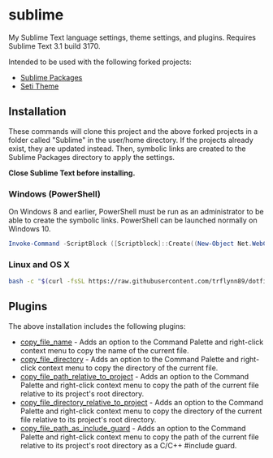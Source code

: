 # sublime

My Sublime Text language settings, theme settings, and plugins. Requires Sublime
Text 3.1 build 3170.

Intended to be used with the following forked projects:
* [Sublime Packages](https://github.com/trflynn89/Packages)
* [Seti Theme](https://github.com/trflynn89/Seti_UI)

## Installation

These commands will clone this project and the above forked projects in a folder
called "Sublime" in the user/home directory. If the projects already exist, they
are updated instead. Then, symbolic links are created to the Sublime Packages
directory to apply the settings.

**Close Sublime Text before installing.**

### Windows (PowerShell)

On Windows 8 and earlier, PowerShell must be run as an administrator to be able
to create the symbolic links. PowerShell can be launched normally on Windows 10.

```PowerShell
Invoke-Command -ScriptBlock ([Scriptblock]::Create((New-Object Net.WebClient).DownloadString('https://raw.githubusercontent.com/trflynn89/dotfiles/master/sublime/install.ps1')))
```

### Linux and OS X

```bash
bash -c "$(curl -fsSL https://raw.githubusercontent.com/trflynn89/dotfiles/master/sublime/install.sh)"
```

## Plugins

The above installation includes the following plugins:

* [copy_file_name](Flynn/copy_path.py) - Adds an option to the Command Palette
and right-click context menu to copy the name of the current file.
* [copy_file_directory](Flynn/copy_path.py) - Adds an option to the Command
Palette and right-click context menu to copy the directory of the current file.
* [copy_file_path_relative_to_project](Flynn/copy_path.py) - Adds an option to
the Command Palette and right-click context menu to copy the path of the current
file relative to its project's root directory.
* [copy_file_directory_relative_to_project](Flynn/copy_path.py) - Adds an option
to the Command Palette and right-click context menu to copy the directory of the
current file relative to its project's root directory.
* [copy_file_path_as_include_guard](Flynn/copy_path.py) - Adds an option to the
Command Palette and right-click context menu to copy the path of the current
file relative to its project's root directory as a C/C++ #include guard.
